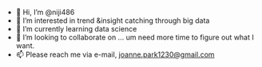 - 👋 Hi, I’m @niji486
- 👀 I’m interested in trend &insight catching through big data 
- 🌱 I’m currently learning data science
- 💞️ I’m looking to collaborate on ... um need more time to figure out what I want.  
- 📫 Please reach me via e-mail, joanne.park1230@gmail.com

<!---
niji486/niji486 is a ✨ special ✨ repository because its `README.md` (this file) appears on your GitHub profile.
You can click the Preview link to take a look at your changes.
--->
